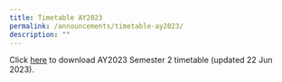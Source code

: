 ```yaml
---
title: Timetable AY2023
permalink: /announcements/timetable-ay2023/
description: ""
---
```

Click [here](/files/Announcements/2023_Sem%202_class_timetable.pdf) to download AY2023 Semester 2 timetable (updated 22 Jun 2023).